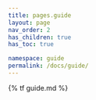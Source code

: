 ```yaml
---
title: pages.guide
layout: page
nav_order: 2
has_children: true
has_toc: true

namespace: guide
permalink: /docs/guide/
---
```

{% tf guide.md %}